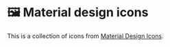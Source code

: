 # 🖼️ Material design icons

This is a collection of icons from [Material Design Icons](https://materialdesignicons.com/).

